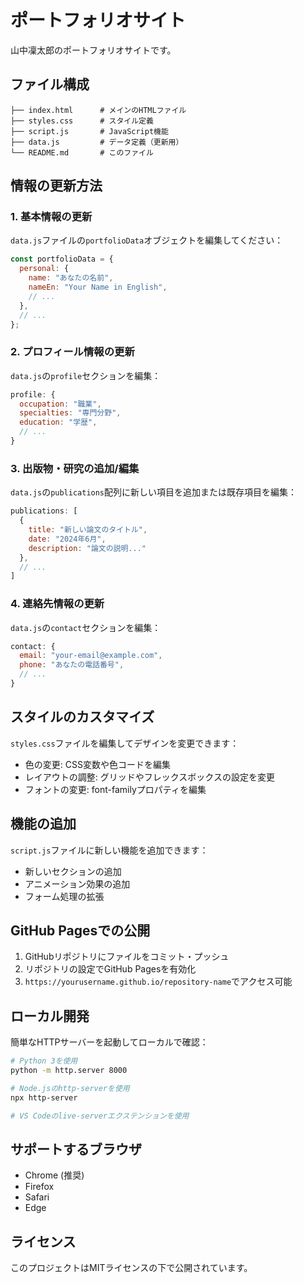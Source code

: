 # ポートフォリオサイト

山中凜太郎のポートフォリオサイトです。

## ファイル構成

```
├── index.html      # メインのHTMLファイル
├── styles.css      # スタイル定義
├── script.js       # JavaScript機能
├── data.js         # データ定義（更新用）
└── README.md       # このファイル
```

## 情報の更新方法

### 1. 基本情報の更新

`data.js`ファイルの`portfolioData`オブジェクトを編集してください：

```javascript
const portfolioData = {
  personal: {
    name: "あなたの名前",
    nameEn: "Your Name in English",
    // ...
  },
  // ...
};
```

### 2. プロフィール情報の更新

`data.js`の`profile`セクションを編集：

```javascript
profile: {
  occupation: "職業",
  specialties: "専門分野",
  education: "学歴",
  // ...
}
```

### 3. 出版物・研究の追加/編集

`data.js`の`publications`配列に新しい項目を追加または既存項目を編集：

```javascript
publications: [
  {
    title: "新しい論文のタイトル",
    date: "2024年6月",
    description: "論文の説明..."
  },
  // ...
]
```

### 4. 連絡先情報の更新

`data.js`の`contact`セクションを編集：

```javascript
contact: {
  email: "your-email@example.com",
  phone: "あなたの電話番号",
  // ...
}
```

## スタイルのカスタマイズ

`styles.css`ファイルを編集してデザインを変更できます：

- 色の変更: CSS変数や色コードを編集
- レイアウトの調整: グリッドやフレックスボックスの設定を変更
- フォントの変更: font-familyプロパティを編集

## 機能の追加

`script.js`ファイルに新しい機能を追加できます：

- 新しいセクションの追加
- アニメーション効果の追加
- フォーム処理の拡張

## GitHub Pagesでの公開

1. GitHubリポジトリにファイルをコミット・プッシュ
2. リポジトリの設定でGitHub Pagesを有効化
3. `https://yourusername.github.io/repository-name`でアクセス可能

## ローカル開発

簡単なHTTPサーバーを起動してローカルで確認：

```bash
# Python 3を使用
python -m http.server 8000

# Node.jsのhttp-serverを使用
npx http-server

# VS Codeのlive-serverエクステンションを使用
```

## サポートするブラウザ

- Chrome (推奨)
- Firefox
- Safari
- Edge

## ライセンス

このプロジェクトはMITライセンスの下で公開されています。
